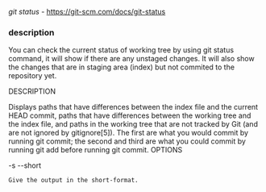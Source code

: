 *git status* - https://git-scm.com/docs/git-status

### description

You can check the current status of working tree by using git status command, it will show if there are any unstaged changes. It will also show the changes that are in staging area (index) but not commited to the repository yet.  


DESCRIPTION

Displays paths that have differences between the index file and the current HEAD commit, paths that have differences between the working tree and the index file, and paths in the working tree that are not tracked by Git (and are not ignored by gitignore[5]). The first are what you would commit by running git commit; the second and third are what you could commit by running git add before running git commit.
OPTIONS

-s
--short

    Give the output in the short-format.
	
	
